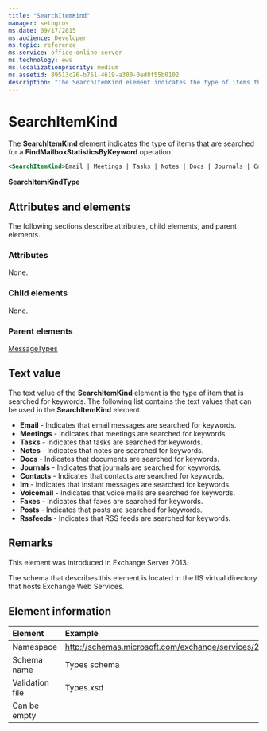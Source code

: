 ```yaml
---
title: "SearchItemKind" 
manager: sethgros
ms.date: 09/17/2015
ms.audience: Developer
ms.topic: reference
ms.service: office-online-server
ms.technology: ews
ms.localizationpriority: medium
ms.assetid: 89513c26-b751-4619-a300-0ed8f55b0102
description: "The SearchItemKind element indicates the type of items that are searched for a FindMailboxStatisticsByKeyword operation."
---
```


# SearchItemKind

The **SearchItemKind** element indicates the type of items that are searched for a **FindMailboxStatisticsByKeyword** operation.
  
```XML
<SearchItemKind>Email | Meetings | Tasks | Notes | Docs | Journals | Contacts | Im | Voicemail | Faxes | Posts | Rssfeeds</SearchItemKind>
```

**SearchItemKindType**

## Attributes and elements

The following sections describe attributes, child elements, and parent elements.
  
### Attributes

None.
  
### Child elements

None.
  
### Parent elements

[MessageTypes](messagetypes.md)
  
## Text value

The text value of the **SearchItemKind** element is the type of item that is searched for keywords. The following list contains the text values that can be used in the **SearchItemKind** element.
  
- **Email** - Indicates that email messages are searched for keywords.
- **Meetings** - Indicates that meetings are searched for keywords.
- **Tasks** - Indicates that tasks are searched for keywords.
- **Notes** - Indicates that notes are searched for keywords.
- **Docs** - Indicates that documents are searched for keywords.
- **Journals** - Indicates that journals are searched for keywords.
- **Contacts** - Indicates that contacts are searched for keywords.
- **Im** - Indicates that instant messages are searched for keywords.
- **Voicemail** - Indicates that voice mails are searched for keywords.
- **Faxes** - Indicates that faxes are searched for keywords.
- **Posts** - Indicates that posts are searched for keywords.
- **Rssfeeds** - Indicates that RSS feeds are searched for keywords.

## Remarks

This element was introduced in Exchange Server 2013.
  
The schema that describes this element is located in the IIS virtual directory that hosts Exchange Web Services.
  
## Element information

| Element | Example |
|:-----|:-----|
|Namespace |http://schemas.microsoft.com/exchange/services/2006/types |
|Schema name |Types schema |
|Validation file |Types.xsd |
|Can be empty ||
